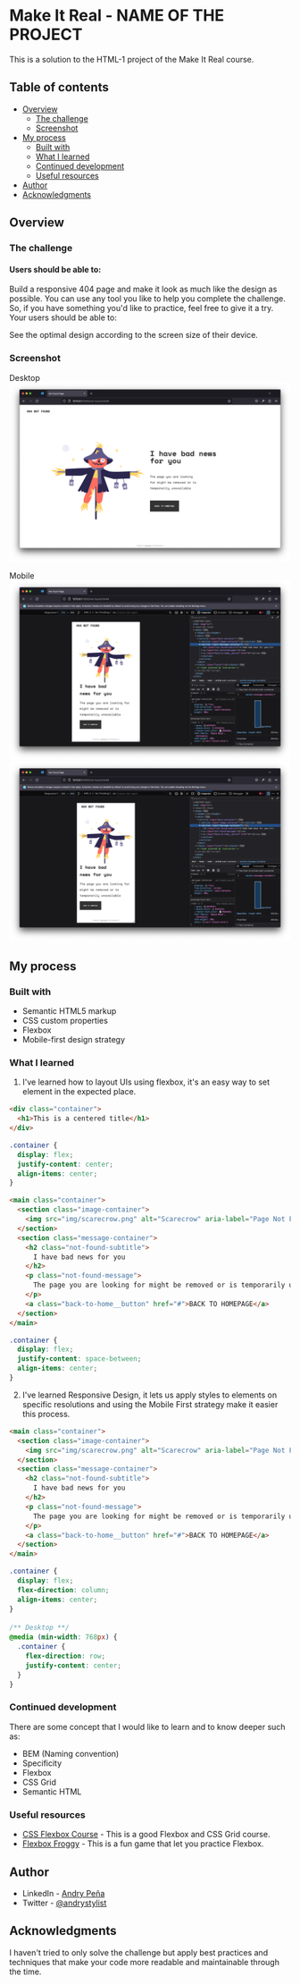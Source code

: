 # Make It Real - NAME OF THE PROJECT

This is a solution to the HTML-1 project of the Make It Real course.

## Table of contents

- [Overview](#overview)
  - [The challenge](#the-challenge)
  - [Screenshot](#screenshot)
- [My process](#my-process)
  - [Built with](#built-with)
  - [What I learned](#what-i-learned)
  - [Continued development](#continued-development)
  - [Useful resources](#useful-resources)
- [Author](#author)
- [Acknowledgments](#acknowledgments)


## Overview

### The challenge

#### Users should be able to:

Build a responsive 404 page and make it look as much like the design as possible.
You can use any tool you like to help you complete the challenge. So, if you have something you'd like to practice, feel free to give it a try.
Your users should be able to:

See the optimal design according to the screen size of their device.

### Screenshot

Desktop
![Desktop](./screenshots/Screen%20Shot%202023-06-20%20at%208.53.15%20PM.png)

Mobile
![Mobile 1](./screenshots/Screen%20Shot%202023-06-20%20at%208.56.37%20PM.png)
![Mobile 2](./screenshots/Screen%20Shot%202023-06-20%20at%208.55.48%20PM.png)


## My process

### Built with

- Semantic HTML5 markup
- CSS custom properties
- Flexbox
- Mobile-first design strategy

### What I learned

1. I've learned how to layout UIs using flexbox, it's an easy way to set element in the expected place.

```html
<div class="container">
  <h1>This is a centered title</h1>
</div>
```
```css
.container {
  display: flex;
  justify-content: center;
  align-items: center;
}
```

```html
<main class="container">
  <section class="image-container">
    <img src="img/scarecrow.png" alt="Scarecrow" aria-label="Page Not Found Image" />
  </section>
  <section class="message-container">
    <h2 class="not-found-subtitle">
      I have bad news for you
    </h2>
    <p class="not-found-message">
      The page you are looking for might be removed or is temporarily unavailable
    </p>
    <a class="back-to-home__button" href="#">BACK TO HOMEPAGE</a>
  </section>
</main>
```
```css
.container {
  display: flex;
  justify-content: space-between;
  align-items: center;
}
```

2. I've learned Responsive Design, it lets us apply styles to elements on specific resolutions and using the Mobile First strategy make it easier this process.

```html
<main class="container">
  <section class="image-container">
    <img src="img/scarecrow.png" alt="Scarecrow" aria-label="Page Not Found Image" />
  </section>
  <section class="message-container">
    <h2 class="not-found-subtitle">
      I have bad news for you
    </h2>
    <p class="not-found-message">
      The page you are looking for might be removed or is temporarily unavailable
    </p>
    <a class="back-to-home__button" href="#">BACK TO HOMEPAGE</a>
  </section>
</main>
```
```css
.container {
  display: flex;
  flex-direction: column;
  align-items: center;
}

/** Desktop **/
@media (min-width: 768px) {
  .container {
    flex-direction: row;
    justify-content: center;
  }
}
```


### Continued development

There are some concept that I would like to learn and to know deeper such as:

- BEM (Naming convention)
- Specificity
- Flexbox
- CSS Grid
- Semantic HTML

### Useful resources

- [CSS Flexbox Course](https://app.ed.team/cursos/flexbox-grid/) - This is a good Flexbox and CSS Grid course.
- [Flexbox Froggy](https://flexboxfroggy.com/#es) - This is a fun game that let you practice Flexbox.

## Author

- LinkedIn - [Andry Peña](https://www.linkedin.com/in/andrystylist/)
- Twitter - [@andrystylist](https://www.twitter.com/andrystylist)


## Acknowledgments

I haven't tried to only solve the challenge but apply best practices and techniques that make your code more readable and maintainable through the time.
